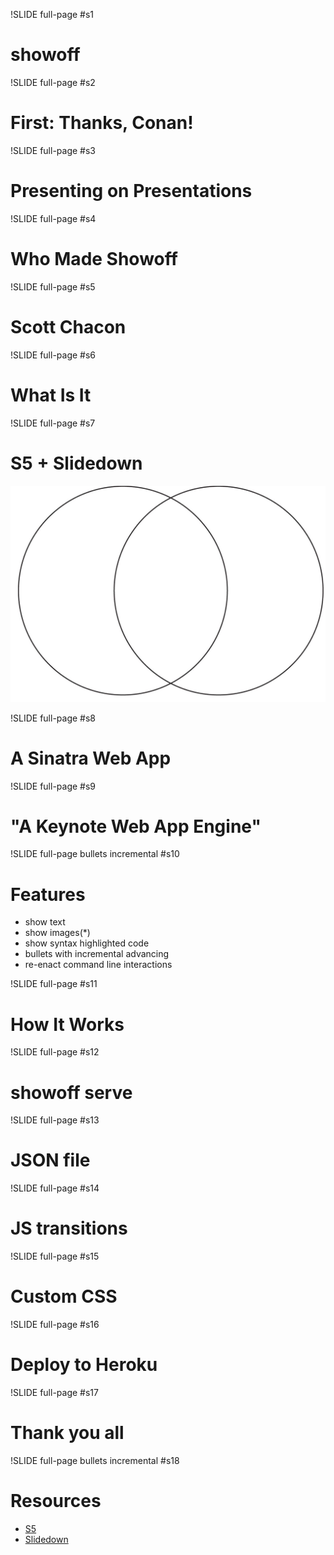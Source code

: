 !SLIDE full-page #s1
# showoff #

!SLIDE full-page #s2
# First: Thanks, Conan! #

!SLIDE full-page #s3
# Presenting on Presentations #

!SLIDE full-page #s4
# Who Made Showoff #

!SLIDE full-page #s5
# Scott Chacon #

!SLIDE full-page #s6
# What Is It #

!SLIDE full-page #s7
# S5 + Slidedown #

![venndiagram](venn.jpg)

!SLIDE full-page #s8
# A Sinatra Web App #

!SLIDE full-page #s9
# "A Keynote Web App Engine" #

!SLIDE full-page bullets incremental #s10
# Features #

* show text
* show images(*)
* show syntax highlighted code
* bullets with incremental advancing
* re-enact command line interactions

!SLIDE full-page #s11
# How It Works #

!SLIDE full-page #s12
# showoff serve #

!SLIDE full-page #s13
# JSON file #

!SLIDE full-page #s14
# JS transitions #

!SLIDE full-page #s15
# Custom CSS #

!SLIDE full-page #s16
# Deploy to Heroku #

!SLIDE full-page #s17
# Thank you all #

!SLIDE full-page bullets incremental #s18
# Resources #

* [S5](http://meyerweb.com/eric/tools/s5/)
* [Slidedown]()